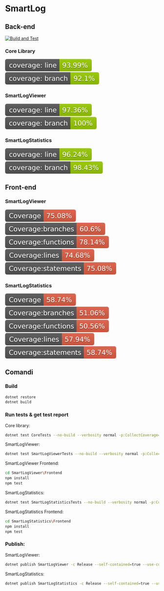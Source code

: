 # SmartLog
## Back-end
[![Build and Test](https://github.com/linvteam/SmartLogApp/actions/workflows/dotnet.yml/badge.svg)](https://github.com/linvteam/SmartLogApp/actions/workflows/dotnet.yml)
### Core Library
[![Line Coverage Core Status](./.github/badges/core/coverage-badge-line.svg)](https://github.com/danpetitt/open-cover-badge-generator-action/)
[![Branch Coverage Core Status](./.github/badges/core/coverage-badge-branch.svg)](https://github.com/danpetitt/open-cover-badge-generator-action/)

### SmartLogViewer
[![Line Coverage SmartLogViewer Status](./.github/badges/smartlogviewer/backend/coverage-badge-line.svg)](https://github.com/danpetitt/open-cover-badge-generator-action/)
[![Branch Coverage SmartLogViewer Status](./.github/badges/smartlogviewer/backend/coverage-badge-branch.svg)](https://github.com/danpetitt/open-cover-badge-generator-action/)

### SmartLogStatistics
[![Line Coverage SmartLogStatistics Status](./.github/badges/smartlogstatistics/backend/coverage-badge-line.svg)](https://github.com/danpetitt/open-cover-badge-generator-action/)
[![Branch Coverage SmartLogStatistics Status](./.github/badges/smartlogstatistics/backend/coverage-badge-branch.svg)](https://github.com/danpetitt/open-cover-badge-generator-action/)

## Front-end

### SmartLogViewer
[![General Coverage SmartLogViewer Status](./.github/badges/smartlogviewer/frontend/coverage.svg)](./.github/badges/smartlogviewer/frontend/coverage.svg)
[![Branch Coverage SmartLogViewer Status](./.github/badges/smartlogviewer/frontend/coverage-branches.svg)](./.github/badges/smartlogviewer/frontend/coverage-branches.svg)
[![Functions Coverage SmartLogViewer Status](./.github/badges/smartlogviewer/frontend/coverage-functions.svg)](./.github/badges/smartlogviewer/frontend/coverage-functions.svg)
[![Lines Coverage SmartLogViewer Status](./.github/badges/smartlogviewer/frontend/coverage-lines.svg)](./.github/badges/smartlogviewer/frontend/coverage-lines.svg)
[![Statements Coverage SmartLogViewer Status](./.github/badges/smartlogviewer/frontend/coverage-statements.svg)](./.github/badges/smartlogviewer/frontend/coverage-statements.svg)

### SmartLogStatistics
[![General Coverage SmartLogStatistics Status](./.github/badges/smartlogstatistics/frontend/coverage.svg)](./.github/badges/smartlogstatistics/frontend/coverage.svg)
[![Branch Coverage SmartLogStatistics Status](./.github/badges/smartlogstatistics/frontend/coverage-branches.svg)](./.github/badges/smartlogstatistics/frontend/coverage-branches.svg)
[![Functions Coverage SmartLogStatistics Status](./.github/badges/smartlogstatistics/frontend/coverage-functions.svg)](./.github/badges/smartlogstatistics/frontend/coverage-functions.svg)
[![Lines Coverage SmartLogStatistics Status](./.github/badges/smartlogstatistics/frontend/coverage-lines.svg)](./.github/badges/smartlogstatistics/frontend/coverage-lines.svg)
[![Statements Coverage SmartLogStatistics Status](./.github/badges/smartlogstatistics/frontend/coverage-statements.svg)](./.github/badges/smartlogstatistics/frontend/coverage-statements.svg)

## Comandi

### Build
```bash
dotnet restore
dotnet build
```

### Run tests & get test report

Core library:

```bash
dotnet test CoreTests --no-build --verbosity normal -p:CollectCoverage=true -p:CoverletOutput=TestResults/ -p:CoverletOutputFormat=opencover -p:Exclude=[]Core.Injectables -p:ExcludeByFile="**/Program.cs"
```

SmartLogViewer:

```bash
dotnet test SmartLogViewerTests --no-build --verbosity normal -p:CollectCoverage=true -p:CoverletOutput=TestResults/ -p:CoverletOutputFormat=opencover -p:Exclude=[*]Core* -p:ExcludeByFile="**/Program.cs"
```

SmartLogViewer Frontend:
```bash
cd SmartLogViewer\Frontend
npm install
npm test
```

SmartLogStatistics:

```bash
dotnet test SmartLogStatisticsTests --no-build --verbosity normal -p:CollectCoverage=true -p:CoverletOutput=TestResults/ -p:CoverletOutputFormat=opencover -p:Exclude="[*]Core*%2c[*]SmartLogStatistics.Migrations*" -p:ExcludeByFile="**/Program.cs"
```

SmartLogStatistics Frontend:
```bash
cd SmartLogStatistics\Frontend
npm install
npm test
```

### Publish:

SmartLogViewer:

```bash
dotnet publish SmartLogViewer -c Release --self-contained=true --use-current-runtime -p:PublishSingleFile=true -p:PublishTrimmed=true
```

SmartLogStatistics:

```bash
dotnet publish SmartLogStatistics -c Release --self-contained=true --use-current-runtime -p:PublishSingleFile=true -p:PublishTrimmed=true
```
